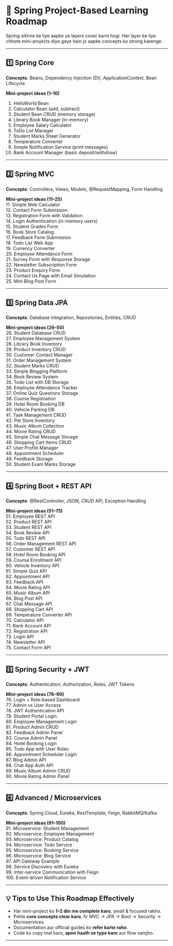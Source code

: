 # 🌱 Spring Project-Based Learning Roadmap

Spring sikhne ke liye aapko ye layers cover karni hogi. Har layer ke liye chhote mini-projects diye gaye hain jo aapke concepts ko strong karenge.

---

## 1️⃣ Spring Core

**Concepts**: Beans, Dependency Injection (DI), ApplicationContext, Bean Lifecycle

**Mini-project ideas (1–10)**  
1. HelloWorld Bean  
2. Calculator Bean (add, subtract)  
3. Student Bean CRUD (memory storage)  
4. Library Book Manager (in-memory)  
5. Employee Salary Calculator  
6. ToDo List Manager  
7. Student Marks Sheet Generator  
8. Temperature Converter  
9. Simple Notification Service (print messages)  
10. Bank Account Manager (basic deposit/withdraw)  

---

## 2️⃣ Spring MVC

**Concepts**: Controllers, Views, Models, @RequestMapping, Form Handling  

**Mini-project ideas (11–25)**  
11. Simple Web Calculator  
12. Contact Form Submission  
13. Registration Form with Validation  
14. Login Authentication (in-memory users)  
15. Student Grades Form  
16. Book Store Catalog  
17. Feedback Form Submission  
18. Todo List Web App  
19. Currency Converter  
20. Employee Attendance Form  
21. Survey Form with Response Storage  
22. Newsletter Subscription Form  
23. Product Enquiry Form  
24. Contact Us Page with Email Simulation  
25. Mini Blog Post Form  

---

## 3️⃣ Spring Data JPA

**Concepts**: Database Integration, Repositories, Entities, CRUD  

**Mini-project ideas (26–50)**  
26. Student Database CRUD  
27. Employee Management System  
28. Library Book Inventory  
29. Product Inventory CRUD  
30. Customer Contact Manager  
31. Order Management System  
32. Student Marks CRUD  
33. Simple Blogging Platform  
34. Book Review System  
35. Todo List with DB Storage  
36. Employee Attendance Tracker  
37. Online Quiz Questions Storage  
38. Course Registration  
39. Hotel Room Booking DB  
40. Vehicle Parking DB  
41. Task Management CRUD  
42. Pet Store Inventory  
43. Music Album Collection  
44. Movie Rating CRUD  
45. Simple Chat Message Storage  
46. Shopping Cart Items CRUD  
47. User Profile Manager  
48. Appointment Scheduler  
49. Feedback Storage  
50. Student Exam Marks Storage  

---

## 4️⃣ Spring Boot + REST API

**Concepts**: @RestController, JSON, CRUD API, Exception Handling  

**Mini-project ideas (51–75)**  
51. Employee REST API  
52. Product REST API  
53. Student REST API  
54. Book Review API  
55. Todo REST API  
56. Order Management REST API  
57. Customer REST API  
58. Hotel Room Booking API  
59. Course Enrollment API  
60. Vehicle Inventory API  
61. Simple Quiz API  
62. Appointment API  
63. Feedback API  
64. Movie Rating API  
65. Music Album API  
66. Blog Post API  
67. Chat Message API  
68. Shopping Cart API  
69. Temperature Converter API  
70. Calculator API  
71. Bank Account API  
72. Registration API  
73. Login API  
74. Newsletter API  
75. Contact Form API  

---

## 5️⃣ Spring Security + JWT

**Concepts**: Authentication, Authorization, Roles, JWT Tokens  

**Mini-project ideas (76–90)**  
76. Login + Role-based Dashboard  
77. Admin vs User Access  
78. JWT Authentication API  
79. Student Portal Login  
80. Employee Management Login  
81. Product Admin CRUD  
82. Feedback Admin Panel  
83. Course Admin Panel  
84. Hotel Booking Login  
85. Todo App with User Roles  
86. Appointment Scheduler Login  
87. Blog Admin API  
88. Chat App Auth API  
89. Music Album Admin CRUD  
90. Movie Rating Admin Panel  

---

## 6️⃣ Advanced / Microservices

**Concepts**: Spring Cloud, Eureka, RestTemplate, Feign, RabbitMQ/Kafka  

**Mini-project ideas (91–100)**  
91. Microservice: Student Management  
92. Microservice: Employee Management  
93. Microservice: Product Catalog  
94. Microservice: Todo Service  
95. Microservice: Booking Service  
96. Microservice: Blog Service  
97. API Gateway Example  
98. Service Discovery with Eureka  
99. Inter-service Communication with Feign  
100. Event-driven Notification Service  

---

## 💡 Tips to Use This Roadmap Effectively

- Har mini-project ko **1–2 din me complete karo**, small & focused rakho.  
- Pehle **core concepts clear karo**, fir MVC → JPA → Boot → Security → Microservices.  
- Documentation aur official guides ko **refer karte raho**.  
- Code ko copy mat karo, **apne haath se type karo** aur flow samjho.  

---
